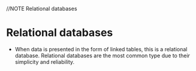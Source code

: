//NOTE Relational databases

# Relational databases

- When data is presented in the form of linked tables, this is a relational database. Relational databases are the most common type due to their simplicity and reliability. 
